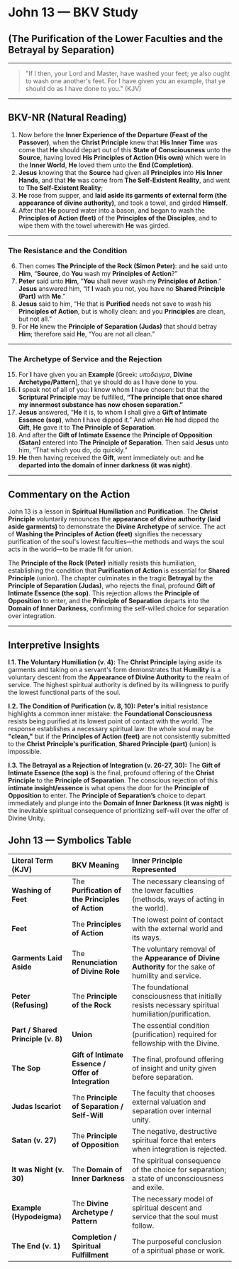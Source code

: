 
# John 13 — BKV Study

## (The Purification of the Lower Faculties and the Betrayal by Separation)

---

> "If I then, your Lord and Master, have washed your feet; ye also ought to wash one another's feet. For I have given you an example, that ye should do as I have done to you." (KJV)

---

## BKV-NR (Natural Reading)

1. Now before the **Inner Experience of the Departure (Feast of the Passover)**, when the **Christ Principle** knew that **His Inner Time** was come that **He** should depart out of this **State of Consciousness** unto the **Source**, having loved **His Principles of Action (His own)** which were in the **Inner World**, **He** loved them unto the **End (Completion)**.
3. **Jesus** knowing that the **Source** had given all **Principles** into **His Inner Hands**, and that **He** was come from **The Self-Existent Reality**, and went to **The Self-Existent Reality**;
4. **He** rose from supper, and **laid aside its garments of external form (the appearance of divine authority)**, and took a towel, and girded **Himself**.
5. After that **He** poured water into a bason, and began to wash the **Principles of Action (feet)** of the **Principles of the Disciples**, and to wipe them with the towel wherewith **He** was girded.

---

### The Resistance and the Condition

6. Then comes **The Principle of the Rock (Simon Peter)**: and **he** said unto **Him**, “**Source**, do **You** wash my **Principles of Action**?”
8. **Peter** said unto **Him**, “**You** shall never wash my **Principles of Action**.” **Jesus** answered him, “If **I** wash you not, you have no **Shared Principle (Part)** with **Me**.”
10. **Jesus** said to him, “He that is **Purified** needs not save to wash his **Principles of Action**, but is wholly clean: and you **Principles** are clean, but not all.”
11. For **He** knew the **Principle of Separation (Judas)** that should betray **Him**; therefore said **He**, “You are not all clean.”

---

### The Archetype of Service and the Rejection

15. For **I** have given you an **Example** [Greek: $\upsilon\pi o\delta\epsilon \iota\gamma \mu \alpha$, **Divine Archetype/Pattern**], that ye should do as **I** have done to you.
18. **I** speak not of all of you: **I** know whom **I** have chosen: but that the **Scriptural Principle** may be fulfilled, **“The principle that once shared my innermost substance has now chosen separation.”**
26. **Jesus** answered, “**He** it is, to whom **I** shall give a **Gift of Intimate Essence (sop)**, when **I** have dipped it.” And when **He** had dipped the **Gift**, **He** gave it to **The Principle of Separation**.
27. And after the **Gift of Intimate Essence** the **Principle of Opposition (Satan)** entered into **The Principle of Separation**. Then said **Jesus** unto him, “That which you do, do quickly.”
30. **He** then having received the **Gift**, went immediately out: and **he departed into the domain of inner darkness (it was night)**.

---

## Commentary on the Action

John 13 is a lesson in **Spiritual Humiliation** and **Purification**. The **Christ Principle** voluntarily renounces the **appearance of divine authority (laid aside garments)** to demonstrate the **Divine Archetype** of service. The act of **Washing the Principles of Action (feet)** signifies the necessary purification of the soul's lowest faculties—the methods and ways the soul acts in the world—to be made fit for union.

The **Principle of the Rock (Peter)** initially resists this humiliation, establishing the condition that **Purification of Action** is essential for **Shared Principle** (union). The chapter culminates in the tragic **Betrayal** by the **Principle of Separation (Judas)**, who rejects the final, profound **Gift of Intimate Essence (the sop)**. This rejection allows the **Principle of Opposition** to enter, and the **Principle of Separation** departs into the **Domain of Inner Darkness**, confirming the self-willed choice for separation over integration.

---

## Interpretive Insights

**I.1. The Voluntary Humiliation (v. 4):** The **Christ Principle** laying aside its garments and taking on a servant's form demonstrates that **Humility** is a voluntary descent from the **Appearance of Divine Authority** to the realm of service. The highest spiritual authority is defined by its willingness to purify the lowest functional parts of the soul.

**I.2. The Condition of Purification (v. 8, 10):** **Peter's** initial resistance highlights a common inner mistake: the **Foundational Consciousness** resists being purified at its lowest point of contact with the world. The response establishes a necessary spiritual law: the whole soul may be **"clean,"** but if the **Principles of Action (feet)** are not consistently submitted to the **Christ Principle's purification**, **Shared Principle (part)** (union) is impossible.

**I.3. The Betrayal as a Rejection of Integration (v. 26-27, 30):** The **Gift of Intimate Essence (the sop)** is the final, profound offering of the **Christ Principle** to the **Principle of Separation**. The conscious rejection of this **intimate insight/essence** is what opens the door for the **Principle of Opposition** to enter. The **Principle of Separation’s** choice to depart immediately and plunge into the **Domain of Inner Darkness (it was night)** is the inevitable spiritual consequence of prioritizing self-will over the offer of Divine Unity.



## John 13 — Symbolics Table

| Literal Term (KJV) | BKV Meaning | Inner Principle Represented |
| :--- | :--- | :--- |
| **Washing of Feet** | The **Purification of the Principles of Action** | The necessary cleansing of the lower faculties (methods, ways of acting in the world). |
| **Feet** | The **Principles of Action** | The lowest point of contact with the external world and its ways. |
| **Garments Laid Aside** | The **Renunciation of Divine Role** | The voluntary removal of the **Appearance of Divine Authority** for the sake of humility and service. |
| **Peter (Refusing)** | The **Principle of the Rock** | The foundational consciousness that initially resists necessary spiritual humiliation/purification. |
| **Part / Shared Principle (v. 8)** | **Union** | The essential condition (purification) required for fellowship with the Divine. |
| **The Sop** | **Gift of Intimate Essence / Offer of Integration** | The final, profound offering of insight and unity given before separation. |
| **Judas Iscariot** | The **Principle of Separation / Self-Will** | The faculty that chooses external valuation and separation over internal unity. |
| **Satan (v. 27)** | The **Principle of Opposition** | The negative, destructive spiritual force that enters when integration is rejected. |
| **It was Night (v. 30)** | The **Domain of Inner Darkness** | The spiritual consequence of the choice for separation; a state of unconsciousness and exile. |
| **Example (Hypodeigma)** | The **Divine Archetype / Pattern** | The necessary model of spiritual descent and service that the soul must follow. |
| **The End (v. 1)** | **Completion / Spiritual Fulfillment** | The purposeful conclusion of a spiritual phase or work. |




